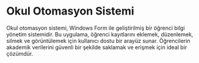 # Okul Otomasyon Sistemi
Okul otomasyon sistemi, Windows Form ile geliştirilmiş bir öğrenci bilgi yönetim sistemidir. Bu uygulama, öğrenci kayıtlarını eklemek, düzenlemek, silmek ve görüntülemek için kullanıcı dostu bir arayüz sunar. Öğrencilerin akademik verilerini güvenli bir şekilde saklamak ve erişmek için ideal bir çözümdür.
